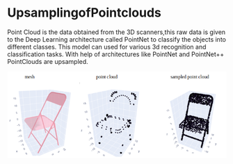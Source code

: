 # UpsamplingofPointclouds

Point Cloud is the data obtained from the 3D scanners,this raw data is given to
the Deep Learning architecture called PointNet to classify
the objects into different classes. This model can used for various 3d recognition and
classification tasks.
With help of architectures like PointNet and PointNet++ PointClouds are upsampled.

![pointcloud](Upsampling-of-pointcloud/pc.png?raw=true "pc")
